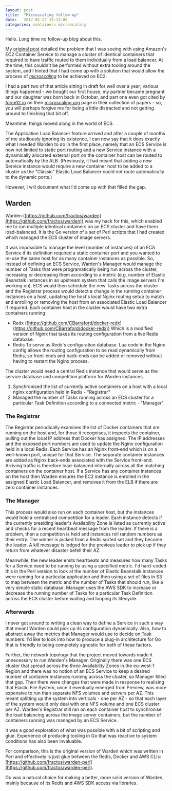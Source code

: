 ```yaml
---
layout: post
title:  "Microscaling follow-up"
date:   2017-01-27 15:12:00
categories: containers microscaling
---
```


Hello. Long time no follow-up blog about this.

My [original post](http://circle-theory.blogspot.com/2015/11/microscaling-with-load-balancing-in.html) detailed the problem that I was seeing with using Amazon's EC2 Container Service to manage a cluster of identical containers that required to have traffic routed to them individually from a load balancer. At the time, this couldn't be performed without extra tooling around the system, and I hinted that I had come up with a solution that would allow the process of [_microscaling_](http://microscaling.org) to be achieved on EC2.

I had a part two of that article sitting in draft for well over a year; various things happened - we bought our first house, my partner became pregnant and our daughter was born back in October, and part one even got cited by [force12.io](http://force12.io) on their [microscaling.org](http://microscaling.org) page in their collection of papers - so, you will perhaps forgive me for being a little distracted and not getting around to finishing that bit off.

Meantime, things moved along in the world of ECS.

The Application Load Balancer feature arrived and after a couple of months of me studiously ignoring its existence, I can now say that it does exactly what I needed Warden to do in the first place, namely that an ECS Service is now not limited to static port routing and a new Service instance with a dynamically allocated external port on the container host can be routed to automatically by the ALB. (Previously, it had meant that adding a new Service instance would require a new container host to be added to a cluster as the "Classic" Elastic Load Balancer could not route automatically to the dynamic ports.)

However, I will document what I'd come up with that filled the gap.

## Warden

Warden ([https://github.com/fractos/warden](https://github.com/fractos/warden)) was my hack for this, which enabled me to run multiple identical containers on an ECS cluster and have them load-balanced. It is the Go version of a set of Perl scripts that I had created which managed the ECS cluster of image servers.

It was impossible to manage the level (number of instances) of an ECS Service if its definition required a static container port and you wanted to re-use the same host for as many container instances as possible. So, instead of defining an ECS Service, Warden's Manager would manage the number of Tasks that were programatically being run across the cluster, increasing or decreasing them according to a metric (e.g. number of Elastic Beanstalk instances in an upstream system that calls the image servers I'm working on). ECS would then schedule the new Tasks across the cluster and the Registrar process would detect a change in the running container instances on a host, updating the host's local Nginx routing setup to match and enrolling or removing the host from an associated Elastic Load Balancer if required.
Each container host in the cluster would have two extra containers running:
- Redx ([https://github.com/CBarraford/docker-redx](https://github.com/CBarraford/docker-redx))
Which is a modified version of Nginx that takes its routing configuration from a live Redis database.
- Redis
To serve as Redx's configuration database. Lua code in the Nginx config allows the routing configuration to be read dynamically from Redis, so front-ends and back-ends can be added or removed without having to restart the Nginx process.

The cluster would need a central Redis instance that would serve as the service database and competition platform for Warden instances.
1. Synchronised the list of currently active containers on a host with a local nginx configuration held in Redis - "Registrar"
2. Managed the number of Tasks running across an ECS cluster for a particular Task Definition according to a connected metric - "Manager"

### The Registrar
The Registrar periodically examines the list of Docker containers that are running on the host and, for those it recognises, it inspects the container, pulling out the local IP address that Docker has assigned. The IP addresses and the exposed port numbers are used to update the Nginx configuration held in a local Redis. Each Service has an Nginx front-end which is on a well-known port, unique for that Service. The separate container instances are added as Nginx back-ends associated with the Service front-end. Arriving traffic is therefore load-balanced internally across all the matching containers on the container host. If a Service has any container instances on the host then Warden ensures the EC2 instance is enrolled in the assigned Elastic Load Balancer, and removes it from the ELB if there are zero container instances.

### The Manager 
This process would also run on each container host, but the instances would hold a centralised competition for a leader. Each instance detects if the currently presiding leader's Availability Zone is listed as currently active and checks for a recent heartbeat message from the leader. If there is a problem, then a competition is held and instances roll random numbers as their entry. The winner is picked from a Redis sorted set and they become the leader. A kill message is lodged for the previous leader to pick up if they return from whatever disaster befell their AZ.

Meanwhile, the new leader emits heartbeats and measures how many Tasks for a Service need to be running by using a specified metric. I'd hard-coded this in the Perl version to look at the number of Elastic Beanstalk instances were running for a particular application and then using a set of files in S3 to map between the metric and the number of Tasks that should run, like a very simple static database. Manager uses the AWS SDK to increase or decrease the running number of Tasks for a particular Task Definition across the ECS cluster before waiting and looping its lifecycle.

### Afterwards

I never got around to writing a clean way to define a Service in such a way that meant Warden could pick up its configuration dynamically. Also, how to abstract away the metrics that Manager would use to decide on Task numbers. I'd like to look into how to produce a plug-in architecture for Go that is friendly to being completely agnostic for both of these factors.

Further, the network topology that the project moved towards made it unnecessary to run Warden's Manager. Originally there was one ECS cluster that spread across the three Availability Zones in the eu-west-1 Region and there was no notion of an ECS Service to keep a desired number of container instances running across the cluster, so Manager filled that gap. Then there were changes that were made in response to realising that Elastic File System, once it eventually emerged from Preview, was more expensive to run than separate NFS volumes and servers per AZ. This meant splitting up the system into verticals - one per AZ - so that each layer of the system would only deal with one NFS volume and one ECS cluster per AZ. Warden's Registrar still ran on each container host to synchronise the load balancing across the image server containers, but the number of containers running was managed by an ECS Service.

It was a good exploration of what was possible with a bit of scripting and glue. Experience of producing tooling in Go that was reactive to system conditions has also been invaluable.

For comparison, this is the original version of Warden which was written in Perl and effectively is just glue between the Redis, Docker and AWS CLIs: [https://github.com/fractos/warden-perl](https://github.com/fractos/warden-perl).

Go was a natural choice for making a better, more solid version of Warden, mainly because of its Redis and AWS SDK access via libraries.